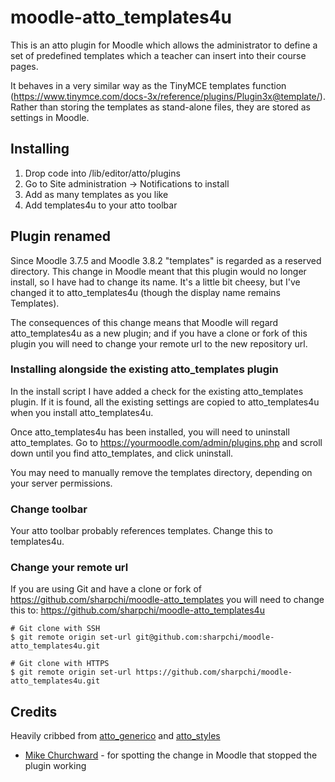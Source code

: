 # moodle-atto_templates4u

This is an atto plugin for Moodle which allows the administrator to define a set of predefined templates which a teacher can insert into their course pages.

It behaves in a very similar way as the TinyMCE templates function (<https://www.tinymce.com/docs-3x/reference/plugins/Plugin3x@template/>). Rather than storing the templates as stand-alone files, they are stored as settings in Moodle.

## Installing

1. Drop code into /lib/editor/atto/plugins
2. Go to Site administration -> Notifications to install
3. Add as many templates as you like
4. Add templates4u to your atto toolbar

## Plugin renamed

Since Moodle 3.7.5 and Moodle 3.8.2 "templates" is regarded as a reserved directory. This change in Moodle meant that this plugin would no longer install, so I have had to change its name. It's a little bit cheesy, but I've changed it to atto_templates4u (though the display name remains Templates).

The consequences of this change means that Moodle will regard atto_templates4u as a new plugin; and if you have a clone or fork of this plugin you will need to change your remote url to the new repository url.

### Installing alongside the existing atto_templates plugin

In the install script I have added a check for the existing atto_templates plugin. If it is found, all the existing settings are copied to atto_templates4u when you install atto_templates4u.

Once atto_templates4u has been installed, you will need to uninstall atto_templates. Go to https://yourmoodle.com/admin/plugins.php and scroll down until you find atto_templates, and click uninstall.

You may need to manually remove the templates directory, depending on your server permissions.

### Change toolbar

Your atto toolbar probably references templates. Change this to templates4u.

### Change your remote url

If you are using Git and have a clone or fork of https://github.com/sharpchi/moodle-atto_templates you will need to change this to: https://github.com/sharpchi/moodle-atto_templates4u

```shell
# Git clone with SSH
$ git remote origin set-url git@github.com:sharpchi/moodle-atto_templates4u.git

# Git clone with HTTPS
$ git remote origin set-url https://github.com/sharpchi/moodle-atto_templates4u.git
```

## Credits

Heavily cribbed from [atto_generico](https://github.com/justinhunt/moodle-atto_generico) and [atto_styles](https://github.com/dthies/moodle-atto_styles)

- [Mike Churchward](https://github.com/mchurchward) - for spotting the change in Moodle that stopped the plugin working